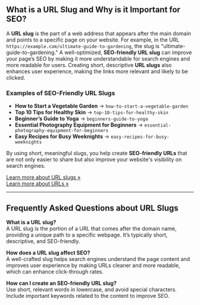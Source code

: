 ## What is a URL Slug and Why is it Important for SEO?

A **URL slug** is the part of a web address that appears after the main domain and points to a specific page on your website. For example, in the URL `https://example.com/ultimate-guide-to-gardening`, the slug is "ultimate-guide-to-gardening." A well-optimized, **SEO-friendly URL slug** can improve your page’s SEO by making it more understandable for search engines and more readable for users. Creating short, descriptive **URL slugs** also enhances user experience, making the links more relevant and likely to be clicked.

### Examples of SEO-Friendly URL Slugs

- **How to Start a Vegetable Garden** → `how-to-start-a-vegetable-garden`
- **Top 10 Tips for Healthy Skin** → `top-10-tips-for-healthy-skin`
- **Beginner’s Guide to Yoga** → `beginners-guide-to-yoga`
- **Essential Photography Equipment for Beginners** → `essential-photography-equipment-for-beginners`
- **Easy Recipes for Busy Weeknights** → `easy-recipes-for-busy-weeknights`

By using short, meaningful slugs, you help create **SEO-friendly URLs** that are not only easier to share but also improve your website's visibility on search engines.

[Learn more about URL slugs »](https://en.wikipedia.org/wiki/Clean_URL#Slug)  
[Learn more about URLs »](https://moz.com/learn/seo/url)

---

## Frequently Asked Questions about URL Slugs

**What is a URL slug?**  
  A URL slug is the portion of a URL that comes after the domain name, providing a unique path to a specific webpage. It’s typically short, descriptive, and SEO-friendly.

**How does a URL slug affect SEO?**  
  A well-crafted slug helps search engines understand the page content and improves user experience by making URLs cleaner and more readable, which can enhance click-through rates.

**How can I create an SEO-friendly URL slug?**  
  Use short, relevant words in lowercase, and avoid special characters. Include important keywords related to the content to improve SEO.
